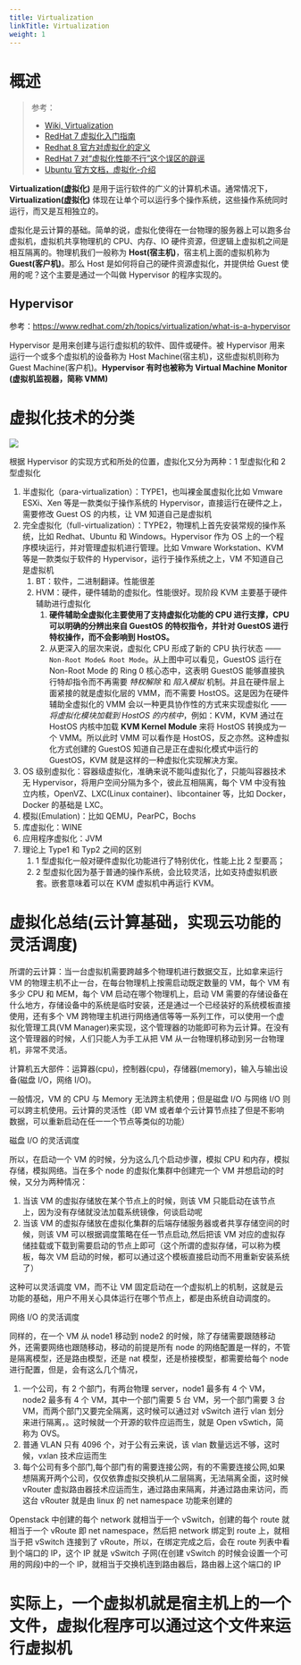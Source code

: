 ```yaml
---
title: Virtualization
linkTitle: Virtualization
weight: 1
---
```


# 概述

> 参考：
>
> - [Wiki, Virtualization](https://en.wikipedia.org/wiki/Virtualization)
> - [RedHat 7 虚拟化入门指南](https://access.redhat.com/documentation/en-us/red_hat_enterprise_linux/7/html/virtualization_getting_started_guide/index)
> - [Redhat 8 官方对虚拟化的定义](https://access.redhat.com/documentation/en-us/red_hat_enterprise_linux/8/html/configuring_and_managing_virtualization/virtualization-in-rhel-8-an-overview_configuring-and-managing-virtualization#what-is-virtualization-in-rhel-8-virt-overview)
> - [RedHat 7 对“虚拟化性能不行”这个误区的辟谣](https://access.redhat.com/documentation/en-us/red_hat_enterprise_linux/7/html/virtualization_getting_started_guide/index)
> - [Ubuntu 官方文档，虚拟化-介绍](https://ubuntu.com/server/docs/virtualization-introduction)

**Virtualization(虚拟化)** 是用于运行软件的广义的计算机术语。通常情况下，**Virtualization(虚拟化)** 体现在让单个可以运行多个操作系统，这些操作系统同时运行，而又是互相独立的。

虚拟化是云计算的基础。简单的说，虚拟化使得在一台物理的服务器上可以跑多台虚拟机，虚拟机共享物理机的 CPU、内存、IO 硬件资源，但逻辑上虚拟机之间是相互隔离的。物理机我们一般称为 **Host(宿主机)**，宿主机上面的虚拟机称为 **Guest(客户机)**。那么 Host 是如何将自己的硬件资源虚拟化，并提供给 Guest 使用的呢？这个主要是通过一个叫做 Hypervisor 的程序实现的。

## Hypervisor

参考：<https://www.redhat.com/zh/topics/virtualization/what-is-a-hypervisor>

Hypervisor 是用来创建与运行虚拟机的软件、固件或硬件。被 Hypervisor 用来运行一个或多个虚拟机的设备称为 Host Machine(宿主机)，这些虚拟机则称为 Guest Machine(客户机)。**Hypervisor 有时也被称为 Virtual Machine Monitor (虚拟机监视器，简称 VMM)**

# 虚拟化技术的分类

![](https://notes-learning.oss-cn-beijing.aliyuncs.com/ihdpea/1616124416735-5e89f29f-21cd-4fed-af5e-194227de3048.png)

根据 Hypervisor 的实现方式和所处的位置，虚拟化又分为两种：1 型虚拟化和 2 型虚拟化

1. 半虚拟化（para-virtualization）：TYPE1，也叫裸金属虚拟化比如 Vmware ESXi、Xen 等是一款类似于操作系统的 Hypervisor，直接运行在硬件之上，需要修改 Guest OS 的内核，让 VM 知道自己是虚拟机
2. 完全虚拟化（full-virtualization）：TYPE2，物理机上首先安装常规的操作系统，比如 Redhat、Ubuntu 和 Windows。Hypervisor 作为 OS 上的一个程序模块运行，并对管理虚拟机进行管理。比如 Vmware Workstation、KVM 等是一款类似于软件的 Hypervisor，运行于操作系统之上，VM 不知道自己是虚拟机
   1. BT：软件，二进制翻译。性能很差
   2. HVM：硬件，硬件辅助的虚拟化。性能很好。现阶段 KVM 主要基于硬件辅助进行虚拟化
      1. **硬件辅助全虚拟化主要使用了支持虚拟化功能的 CPU 进行支撑，CPU 可以明确的分辨出来自 GuestOS 的特权指令，并针对 GuestOS 进行特权操作，而不会影响到 HostOS。**
      2. 从更深入的层次来说，虚拟化 CPU 形成了新的 CPU 执行状态 —— `Non-Root Mode& Root Mode`。从上图中可以看见，GuestOS 运行在 Non-Root Mode 的 Ring 0 核心态中，这表明 GuestOS 能够直接执行特却指令而不再需要 _特权解除_ 和 _陷入模拟_ 机制。并且在硬件层上面紧接的就是虚拟化层的 VMM，而不需要 HostOS。这是因为在硬件辅助全虚拟化的 VMM 会以一种更具协作性的方式来实现虚拟化 —— _将虚拟化模块加载到 HostOS 的内核中_，例如：KVM，KVM 通过在 HostOS 内核中加载 **KVM Kernel Module** 来将 HostOS 转换成为一个 VMM。所以此时 VMM 可以看作是 HostOS，反之亦然。这种虚拟化方式创建的 GuestOS 知道自己是正在虚拟化模式中运行的 GuestOS，KVM 就是这样的一种虚拟化实现解决方案。
3. OS 级别虚拟化：容器级虚拟化，准确来说不能叫虚拟化了，只能叫容器技术无 Hypervisor，将用户空间分隔为多个，彼此互相隔离，每个 VM 中没有独立内核，OpenVZ、LXC(Linux container)、libcontainer 等，比如 Docker，Docker 的基础是 LXC。
4. 模拟(Emulation)：比如 QEMU，PearPC，Bochs
5. 库虚拟化：WINE
6. 应用程序虚拟化：JVM
7. 理论上 Type1 和 Typ2 之间的区别
   1. 1 型虚拟化一般对硬件虚拟化功能进行了特别优化，性能上比 2 型要高；
   2. 2 型虚拟化因为基于普通的操作系统，会比较灵活，比如支持虚拟机嵌套。嵌套意味着可以在 KVM 虚拟机中再运行 KVM。

# 虚拟化总结(云计算基础，实现云功能的灵活调度)

所谓的云计算：当一台虚拟机需要跨越多个物理机进行数据交互，比如拿来运行 VM 的物理主机不止一台，在每台物理机上按需启动既定数量的 VM，每个 VM 有多少 CPU 和 MEM，每个 VM 启动在哪个物理机上，启动 VM 需要的存储设备在什么地方，存储设备中的系统是临时安装，还是通过一个已经装好的系统模板直接使用，还有多个 VM 跨物理主机进行网络通信等等一系列工作，可以使用一个虚拟化管理工具(VM Manager)来实现，这个管理器的功能即可称为云计算。在没有这个管理器的时候，人们只能人为手工从把 VM 从一台物理机移动到另一台物理机，非常不灵活。

计算机五大部件：运算器(cpu)，控制器(cpu)，存储器(memory)，输入与输出设备(磁盘 I/O，网络 I/O)。

一般情况，VM 的 CPU 与 Memory 无法跨主机使用；但是磁盘 I/O 与网络 I/O 则可以跨主机使用。云计算的灵活性（即 VM 或者单个云计算节点挂了但是不影响数据，可以重新启动在任一一个节点等类似的功能）

磁盘 I/O 的灵活调度

所以，在启动一个 VM 的时候，分为这么几个启动步骤，模拟 CPU 和内存，模拟存储，模拟网络。当在多个 node 的虚拟化集群中创建完一个 VM 并想启动的时候，又分为两种情况：

1. 当该 VM 的虚拟存储放在某个节点上的时候，则该 VM 只能启动在该节点上，因为没有存储就没法加载系统镜像，何谈启动呢
2. 当该 VM 的虚拟存储放在虚拟化集群的后端存储服务器或者共享存储空间的时候，则该 VM 可以根据调度策略在任一节点启动,然后把该 VM 对应的虚拟存储挂载或下载到需要启动的节点上即可（这个所谓的虚拟存储，可以称为模板，每次 VM 启动的时候，都可以通过这个模板直接启动而不用重新安装系统了）

这种可以灵活调度 VM，而不让 VM 固定启动在一个虚拟机上的机制，这就是云功能的基础，用户不用关心具体运行在哪个节点上，都是由系统自动调度的。

网络 I/O 的灵活调度

同样的，在一个 VM 从 node1 移动到 node2 的时候，除了存储需要跟随移动外，还需要网络也跟随移动，移动的前提是所有 node 的网络配置是一样的，不管是隔离模型，还是路由模型，还是 nat 模型，还是桥接模型，都需要给每个 node 进行配置，但是，会有这么几个情况，

1. 一个公司，有 2 个部门，有两台物理 server，node1 最多有 4 个 VM，node2 最多有 4 个 VM，其中一个部门需要 5 台 VM，另一个部门需要 3 台 VM，而两个部门又要完全隔离，这时候可以通过对 vSwitch 进行 vlan 划分来进行隔离，。这时候就一个开源的软件应运而生，就是 Open vSwtich，简称为 OVS。
2. 普通 VLAN 只有 4096 个，对于公有云来说，该 vlan 数量远远不够，这时候，vxlan 技术应运而生
3. 每个公司有多个部门,每个部门有的需要连接公网，有的不需要连接公网,如果想隔离开两个公司，仅仅依靠虚拟交换机从二层隔离，无法隔离全面，这时候 vRouter 虚拟路由器技术应运而生，通过路由来隔离，并通过路由来访问，而这台 vRouter 就是由 linux 的 net namespace 功能来创建的

Openstack 中创建的每个 network 就相当于一个 vSwitch，创建的每个 route 就相当于一个 vRoute 即 net namespace，然后把 network 绑定到 route 上，就相当于把 vSwitch 连接到了 vRoute，所以，在绑定完成之后，会在 route 列表中看到个端口的 IP，这个 IP 就是 vSwitch 子网(在创建 vSwitch 的时候会设置一个可用的网段)中的一个 IP，就相当于交换机连到路由器后，路由器上这个端口的 IP

# 实际上，一个虚拟机就是宿主机上的一个文件，虚拟化程序可以通过这个文件来运行虚拟机
